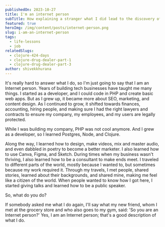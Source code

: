 ```yaml
---
publishedOn: 2023-10-27
title: I'm an internet person
subTitle: How explaining a stranger what I did lead to the discovery of a job title I have been looking for
featured: true
heroImg: /img/content/posts/internet-person.png
slug: i-am-an-internet-person
tags:
  - life-lessons
  - job
relatedSlugs:
  - clojure-424-days
  - clojure-drug-dealer-part-1
  - clojure-drug-dealer-part-3
author: shivekkhurana
---
```


It's really hard to answer what I do, so I'm just going to say that I am an Internet person. Years of building tech businesses have taught me many things. I started as a developer, and I could code in PHP and create basic web apps. But as I grew up, it became more about SEO, marketing, and content design. As I continued to grow, it shifted towards finances, accounting, hiring people, and making sure I had the right lawyers and contracts to ensure my company, my employees, and my users are legally protected.

While I was building my company, PHP was not cool anymore. And I grew as a developer, so I learned Postgres, Node, and Clojure.

Along the way, I learned how to design, make videos, mix and master audio, and even dabbled in poetry to become a better marketer. I also learned how to use Canva, Figma, and Sketch. During times when my business wasn't thriving, I also learned how to be a consultant to make ends meet. I traveled to different parts of the world, mostly because I wanted to, but sometimes because my work required it. Through my travels, I met people, shared stories, learned about their backgrounds, and shared mine, making me feel like a citizen of the world. When people wanted to know how I got here, I started giving talks and learned how to be a public speaker.

So, what do you do?

If somebody asked me what I do again, I'll say what my new friend, whom I met at the grocery store and who also goes to my gym, said: 'So you are an Internet person?' Yes, I am an Internet person; that's a good description of what I do.
